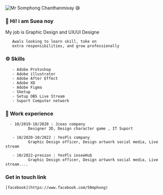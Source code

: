 ![Mr Somphong Chanthanmixay 😄](https://avatars.githubusercontent.com/u/36956612?s=40&v=4)
### 👋 Hi! i am Suea noy 
My job is Graphic Design and UX/UI Designe

       Awals looking to learn skill, toke on
       extra responsibilities, and grow professionally
### ⚙️ Skills
       - Adobe Protoshop              
       - Adobe illustrator              
       - Adobe After Effect            
       - Adobe XD
       - Adobe Figma  
       - Sketup 
       - Setup OBS Live Stream
       - Suport Computer network
### 💼 Work experience
      - 10/2019-10/2020 : Jceas company   
              Designer 3D, Design character game , IT Suport
    
       - 10/2020-10/2022 : YesPls company  
              Graphic Design officer, Design artwork social media, Live stream
              
       - 10/2022-presion : YesPls inseeHub 
              Graphic Design officer, Design artwork social media, Live stream....
       



### Get in touch link

    [facebook](https://www.facebook.com/50mphong)

<!--
**50Mp/50Mp** is a ✨ _special_ ✨ repository because its `README.md` (this file) appears on your GitHub profile.

Here are some ideas to get you started:

- 🔭 I’m currently working on ...
- 🌱 I’m currently learning ...
- 👯 I’m looking to collaborate on ...
- 🤔 I’m looking for help with ...
- 💬 Ask me about ...
- 📫 How to reach me: ...
- 😄 Pronouns: ...
- ⚡ Fun fact: ...
-->
